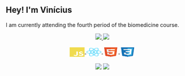 ## Hey! I'm Vinícius

I am currently attending the fourth period of the biomedicine course.

<div align="center">
  <a href="https://github.com/viniciusgoncalves0">
  <img height="45%" src="https://github-readme-stats.vercel.app/api?username=viniciusgoncalves0&show_icons=true&theme=vue-dark&include_all_commits=true&count_private=true"/>
  <img height="45%" src="https://github-readme-stats.vercel.app/api/top-langs/?username=viniciusgoncalves0&layout=compact&langs_count=7&theme=vue-dark"/>
</div>

<div align="center" style="display: inline_block"><br>
  <img align="center" alt="Vini-Js" height="25" width="40" src="https://raw.githubusercontent.com/devicons/devicon/master/icons/javascript/javascript-plain.svg">
  <img align="center" alt="Vini-React" height="25" width="40" src="https://raw.githubusercontent.com/devicons/devicon/master/icons/react/react-original.svg">
  <img align="center" alt="Vini-HTML" height="25" width="40" src="https://raw.githubusercontent.com/devicons/devicon/master/icons/html5/html5-original.svg">
  <img align="center" alt="Vini-CSS" height="25" width="40" src="https://raw.githubusercontent.com/devicons/devicon/master/icons/css3/css3-original.svg">
</div>

<div align="center"><br>
<a href = "mailto:vinicius3012gs@gmail.com"><img src="https://img.shields.io/badge/Gmail-D14836?style=for-the-badge&logo=gmail&logoColor=white" target="_blank"></a>
  <a href="https://www.linkedin.com/in/vinicius-gonçalves-538b711b0/" target="_blank"><img src="https://img.shields.io/badge/-LinkedIn-%230077B5?style=for-the-badge&logo=linkedin&logoColor=white" target="_blank"></a> 
</div>





<!-- 

  --------- Theme Colors ---------
  https://github.com/anuraghazra/github-readme-stats/blob/master/themes/README.md
  
  --------- GitHub Stats ---------
  https://github.com/anuraghazra/github-readme-stats

  <img align="center" alt="Rafa-Ts" height="30" width="40" src="https://raw.githubusercontent.com/devicons/devicon/master/icons/typescript/typescript-plain.svg">
  <img align="center" alt="Rafa-Python" height="30" width="40" src="https://raw.githubusercontent.com/devicons/devicon/master/icons/python/python-original.svg">
  <img align="center" alt="Rafa-Csharp" height="30" width="40" src="https://raw.githubusercontent.com/devicons/devicon/master/icons/csharp/csharp-original.svg">

-- >
